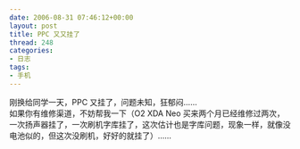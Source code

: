 ```yaml
---
date: 2006-08-31 07:46:12+00:00
layout: post
title: PPC 又又挂了
thread: 248
categories:
- 日志
tags:
- 手机
---
```


刚换给同学一天，PPC 又挂了，问题未知，狂郁闷……  
如果你有维修渠道，不妨帮我一下（O2 XDA Neo 买来两个月已经维修过两次，一次扬声器挂了，一次刷机字库挂了，这次估计也是字库问题，现象一样，就像没电池似的，但这次没刷机，好好的就挂了）……
